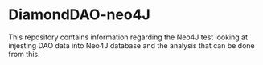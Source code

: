 # DiamondDAO-neo4J
This repository contains information regarding the Neo4J test looking at injesting DAO data into Neo4J database and the analysis that can be done from this.
